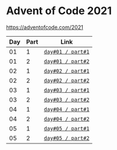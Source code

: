 # Advent of Code 2021
https://adventofcode.com/2021

| Day  | Part | Link                                                 |
| ---- | ---- | ---------------------------------------------------- |
|  01  |   1  | [`day#01 / part#1`](/src/main/kotlin/day01/part1.kt) |
|  01  |   2  | [`day#01 / part#2`](/src/main/kotlin/day01/part2.kt) |
|  02  |   1  | [`day#02 / part#1`](/src/main/kotlin/day02/part1.kt) |
|  02  |   2  | [`day#02 / part#2`](/src/main/kotlin/day02/part2.kt) |
|  03  |   1  | [`day#03 / part#1`](/src/main/kotlin/day03/part1.kt) |
|  03  |   2  | [`day#03 / part#2`](/src/main/kotlin/day03/part2.kt) |
|  04  |   1  | [`day#04 / part#1`](/src/main/kotlin/day04/part1.kt) |
|  04  |   2  | [`day#04 / part#2`](/src/main/kotlin/day04/part2.kt) |
|  05  |   1  | [`day#05 / part#1`](/src/main/kotlin/day05/part1.kt) |
|  05  |   2  | [`day#05 / part#2`](/src/main/kotlin/day05/part2.kt) |
